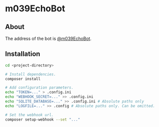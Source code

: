 # m039EchoBot
## About

The address of the bot is [@m039EchoBot](https://t.me/m039EchoBot).

## Installation

```bash
cd <project-directory>

# Install dependencies.
composer install

# Add configuration parameters.
echo "TOKEN=..." > .config.ini
echo "WEBHOOK_SECRET=..." >> .config.ini
echo "SQLITE_DATABASE=..." >> .config.ini # Absolute paths only
echo "LOGFILE=..." >> .config # Absolute paths only. Can be omitted.

# Set the webhook url.
composer setup-webhook --set "..."

```